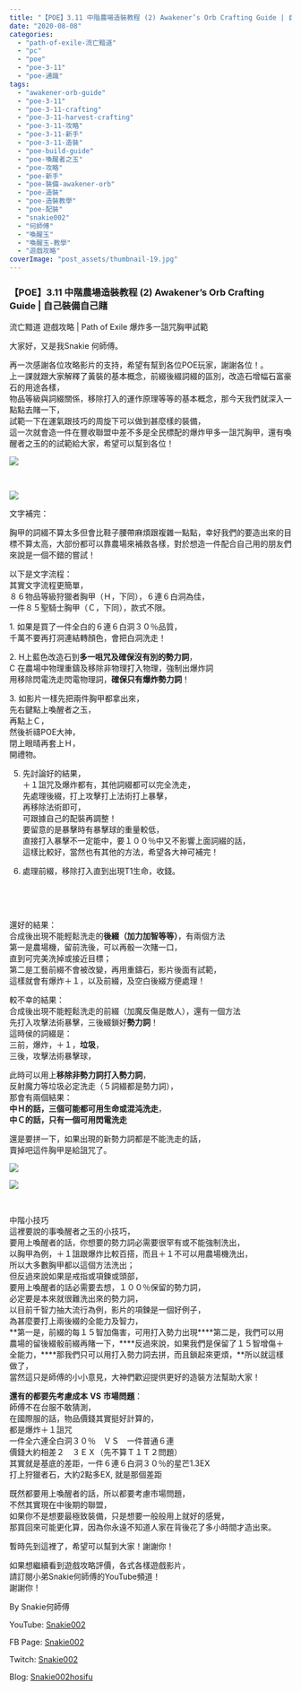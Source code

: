 ```yaml
---
title: "【POE】3.11 中階農場造裝教程 (2) Awakener’s Orb Crafting Guide | 自己裝備自己賭 | 流亡黯道 遊戲攻略 | Path of Exile 爆炸多一詛咒胸甲試範"
date: "2020-08-08"
categories: 
  - "path-of-exile-流亡黯道"
  - "pc"
  - "poe"
  - "poe-3-11"
  - "poe-通識"
tags: 
  - "awakener-orb-guide"
  - "poe-3-11"
  - "poe-3-11-crafting"
  - "poe-3-11-harvest-crafting"
  - "poe-3-11-攻略"
  - "poe-3-11-新手"
  - "poe-3-11-造裝"
  - "poe-build-guide"
  - "poe-喚醒者之玉"
  - "poe-攻略"
  - "poe-新手"
  - "poe-裝備-awakener-orb"
  - "poe-造裝"
  - "poe-造裝教學"
  - "poe-配裝"
  - "snakie002"
  - "何師傅"
  - "喚醒玉"
  - "喚醒玉-教學"
  - "遊戲攻略"
coverImage: "post_assets/thumbnail-19.jpg"
---
```


### 【POE】3.11 中階農場造裝教程 (2) Awakener’s Orb Crafting Guide | 自己裝備自己賭  
流亡黯道 遊戲攻略 | Path of Exile 爆炸多一詛咒胸甲試範

  
大家好，又是我Snakie 何師傅。  

  
再一次感謝各位攻略影片的支持，希望有幫到各位POE玩家，謝謝各位！。  
上一課就跟大家解釋了黃裝的基本概念，前綴後綴詞綴的區別，改造石增幅石富豪石的用途各樣，  
物品等級與詞綴關係，移除打入的運作原理等等的基本概念，那今天我們就深入一點點去賭一下，  
試範一下在運氣跟技巧的周旋下可以做到甚麼樣的裝備，  
這一次就會造一件在豐收聯盟中差不多是全民標配的爆炸甲多一詛咒胸甲，還有喚醒者之玉的的試範給大家，希望可以幫到各位！  

  
![](post_assets/DETAIL-1-1024x576.jpg)  

  
   

  
![](post_assets/DETAIL-3-1024x576.jpg)  

  
文字補完：  

  
胸甲的詞綴不算太多但會比鞋子腰帶麻煩跟複雜一點點，幸好我們的要造出來的目標不算太高，大部份都可以靠農場來補救各樣，對於想造一件配合自己用的朋友們來說是一個不錯的嘗試！  

  
以下是文字流程：  
其實文字流程更簡單，  
８６物品等級狩獵者胸甲（Ｈ，下同），６連６白洞為佳，  
一件８５聖騎士胸甲（Ｃ，下同），款式不限。  

  
1\. 如果是買了一件全白的６連６白洞３０％品質，  
千萬不要再打洞連結轉顏色，會把白洞洗走！  

  
2\. H上藍色改造石到**多一咀咒及確保沒有別的勢力詞**，  
C 在農場中物理重鑄及移除非物理打入物理，強制出爆炸詞  
用移除閃電洗走閃電物理詞，**確保只有爆炸勢力詞**！  

  
3\. 如影片一樣先把兩件胸甲都拿出來，  
先右鍵點上喚醒者之玉，  
再點上Ｃ，  
然後祈禱POE大神，  
閉上眼晴再套上Ｈ，  
開禮物。  

  
5. 先討論好的結果，  
    ＋１詛咒及爆炸都有，其他詞綴都可以完全洗走，  
    先處理後綴，打上攻擊打上法術打上暴擊，  
    再移除法術即可，  
    可跟據自己的配裝再調整！  
    要留意的是暴擊時有暴擊球的重量較低，  
    直接打入暴擊不一定能中，要１００％中又不影響上面詞綴的話，  
    這樣比較好，當然也有其他的方法，希望各大神可補完！
  
7. 處理前綴，移除打入直到出現T1生命，收錢。
  

  
   

  
   

  
還好的結果：  
合成後出現不能輕鬆洗走的**後綴（加力加智等等）**，有兩個方法  
第一是農場機，留前洗後，可以再骰一次賭一口，  
直到可完美洗掉或接近目標；  
第二是工藝前綴不會被改變，再用重鑄石，影片後面有試範，  
這樣就會有爆炸＋１，以及前綴，及空白後綴方便處理！  

  
較不幸的結果：  
合成後出現不能輕鬆洗走的前綴（加魔反傷是敵人），還有一個方法  
先打入攻擊法術暴擊，三後綴鎖好**勢力詞**！  
這時侯的詞綴是：  
三前，爆炸，＋１，**垃圾**，  
三後，攻擊法術暴擊球，  

  
此時可以用上**移除非勢力詞打入勢力詞**，  
反射魔力等垃圾必定洗走（５詞綴都是勢力詞），  
那會有兩個結果：  
**中Ｈ的話，三個可能都可用生命或混沌洗走**，  
**中Ｃ的話，只有一個可用閃電洗走**  

  
還是要拼一下，如果出現的新勢力詞都是不能洗走的話，  
賣掉吧這件胸甲是給詛咒了。  

  
![](post_assets/DETAIL-4-1024x576.jpg)  

  
![](post_assets/DETAIL-5-1024x576.jpg)  

  
   

  
中階小技巧  
這裡要說的事喚醒者之玉的小技巧，  
要用上喚醒者的話，你想要的勢力詞必需要很罕有或不能強制洗出，  
以胸甲為例，＋１詛跟爆炸比較百搭，而且＋１不可以用農場機洗出，  
所以大多數胸甲都以這個方法洗出；  
但反過來說如果是戒指或項鍊或頭部，  
要用上喚醒者的話必需要去想，１００％保留的勢力詞，  
必定要是本來就很難洗出來的勢力詞，  
以目前千智力抽大流行為例，影片的項鍊是一個好例子，  
為甚麼要打上兩後綴的全能力及智力，  
**第一是，前綴的每１５智加傷害，可用打入勢力出現****第二是，我們可以用農場的留後綴骰前綴再賭一下，****反過來說，如果我們是保留了１５智增傷＋全能力，****那我們只可以用打入勢力詞去拼，而且鎖起來更煩，**所以就這樣做了，  
當然這只是師傅的小小意見，大神們歡迎提供更好的造裝方法幫助大家！  

  
**還有的都要先考慮成本** **VS** **市場問題**：  
師傅不在台服不敢猜測，  
在國際服的話，物品價錢其實挺好計算的，  
都是爆炸＋１詛咒  
一件全六連全白洞３０％　ＶＳ　一件普通６連  
價錢大約相差２　３ＥＸ（先不算Ｔ１Ｔ２問題）  
其實就是基底的差距，一件６連６白洞３０％的星芒1.3EX  
打上狩獵者石，大約2點多EX, 就是那個差距  

  
既然都要用上喚醒者的話，所以都要考慮市場問題，  
不然其實現在中後期的聯盟，  
如果你不是想要最極致裝備，只是想要一般般用上就好的感覺，  
那買回來可能更化算，因為你永遠不知道人家在背後花了多小時間才造出來。  

  
暫時先到這裡了，希望可以幫到大家！謝謝你！  

  
如果想繼續看到遊戲攻略評價，各式各樣遊戲影片，  
請訂閱小弟Snakie何師傅的YouTube頻道！  
謝謝你！  

  
By Snakie何師傅  

  
YouTube: [Snakie002](https://www.youtube.com/c/Snakie002/)  

  
FB Page: [Snakie002](https://www.facebook.com/Snakie002/)  

  
Twitch: [Snakie002](https://www.twitch.tv/snakie002/)  

  
Blog: [Snakie002hosifu](https://snakie002hosifu.blog/)
